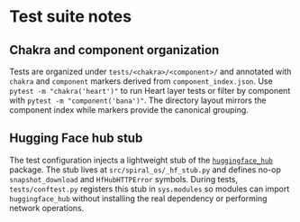 # Test suite notes

## Chakra and component organization

Tests are organized under `tests/<chakra>/<component>/` and annotated with
`chakra` and `component` markers derived from `component_index.json`. Use
`pytest -m "chakra('heart')"` to run Heart layer tests or filter by component
with `pytest -m "component('bana')"`. The directory layout mirrors the
component index while markers provide the canonical grouping.

## Hugging Face hub stub

The test configuration injects a lightweight stub of the
[`huggingface_hub`](https://github.com/huggingface/huggingface_hub) package. The
stub lives at `src/spiral_os/_hf_stub.py` and defines no-op
`snapshot_download` and `HfHubHTTPError` symbols. During tests,
`tests/conftest.py` registers this stub in `sys.modules` so modules can import
`huggingface_hub` without installing the real dependency or performing network
operations.
